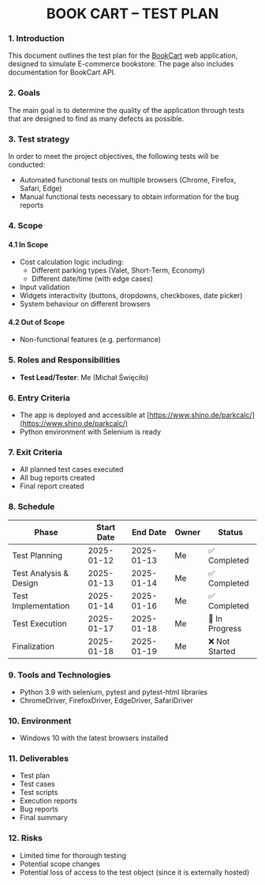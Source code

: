 <h1 align="center">BOOK CART – TEST PLAN</h1>

### 1. Introduction
This document outlines the test plan for the [BookCart](https://bookcart.azurewebsites.net/) web application, designed to simulate E-commerce bookstore. The page also includes documentation for BookCart API.

### 2. Goals
The main goal is to determine the quality of the application through tests that are designed to find as many defects as possible.

### 3. Test strategy
In order to meet the project objectives, the following tests will be conducted:
- Automated functional tests on multiple browsers (Chrome, Firefox, Safari, Edge)
- Manual functional tests necessary to obtain information for the bug reports

### 4. Scope
#### 4.1 In Scope
- Cost calculation logic including:
  - Different parking types (Valet, Short-Term, Economy)
  - Different date/time (with edge cases)
- Input validation
- Widgets interactivity (buttons, dropdowns, checkboxes, date picker)
- System behaviour on different browsers

#### 4.2 Out of Scope
- Non-functional features (e.g. performance)

### 5. Roles and Responsibilities
- **Test Lead/Tester**: Me (Michał Święciło)

### 6. Entry Criteria
- The app is deployed and accessible at [https://www.shino.de/parkcalc/](https://www.shino.de/parkcalc/)
- Python environment with Selenium is ready

### 7. Exit Criteria
- All planned test cases executed
- All bug reports created
- Final report created

### 8. Schedule
| **Phase**              | **Start Date** | **End Date**   | **Owner** | **Status**     |
|------------------------|----------------|----------------|-----------|----------------|
| Test Planning          | 2025-01-12     | 2025-01-13     | Me        | ✅ Completed   |
| Test Analysis & Design | 2025-01-13     | 2025-01-14     | Me        | ✅ Completed   |
| Test Implementation    | 2025-01-14     | 2025-01-16     | Me        | ✅ Completed   |
| Test Execution         | 2025-01-17     | 2025-01-18     | Me        | 🔄 In Progress |
| Finalization           | 2025-01-18     | 2025-01-19     | Me        | ❌ Not Started |

### 9. Tools and Technologies
- Python 3.9 with selenium, pytest and pytest-html libraries
- ChromeDriver, FirefoxDriver, EdgeDriver, SafariDriver

### 10. Environment
- Windows 10 with the latest browsers installed

### 11. Deliverables
- Test plan
- Test cases
- Test scripts
- Execution reports
- Bug reports
- Final summary

### 12. Risks
- Limited time for thorough testing
- Potential scope changes
- Potential loss of access to the test object (since it is externally hosted)
